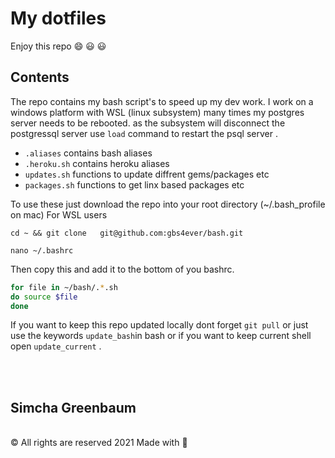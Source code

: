 # My dotfiles
Enjoy this repo  :smile: :smiley: :smiley:

## Contents
The repo contains my bash script's to speed up my dev work. I work on a windows platform with WSL (linux subsystem) many times my postgres server needs to be rebooted.
as the  subsystem will  disconnect the postgressql server  use `load`  command to restart the psql server . 

* `.aliases` contains bash aliases
* `.heroku.sh`   contains heroku  aliases
* `updates.sh`  functions to update diffrent gems/packages etc 
* `packages.sh`  functions to get linx based packages  etc 

To use these just  download the repo into your root directory  (~/.bash_profile on mac)
For WSL users 

```cd ~ && git clone   git@github.com:gbs4ever/bash.git``` 

```nano ~/.bashrc```

Then copy this and add it to the bottom of you bashrc.

```bash 
for file in ~/bash/.*.sh
do source $file
done
```
If you want to keep this repo updated locally dont forget 
```git pull``` or just use the keywords ```update_bash```in bash or if you want to keep current shell open ```update_current``` .

<br>
<br>
 <h2>Simcha Greenbaum</h2>
 <br>
				<span>
					© All rights are reserved  2021 Made with
					<span aria-label="love" role="img">
						💖
					</span>
